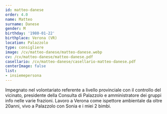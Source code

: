 ```yaml
---
id: matteo-danese
order: 4.0
name: Matteo
surname: Danese
gender: M
birthday: '1980-01-22'
birthplace: Verona (VR)
location: Palazzolo
type: consigliere
image: /cv/matteo-danese/matteo-danese.webp
cv: /cv/matteo-danese/matteo-danese.pdf
casellario: /cv/matteo-danese/casellario-matteo-danese.pdf
centerImage: false
list:
- insiemepersona
---
```


Impegnato nel volontariato referente a livello provinciale con il controllo del vicinato, presidente della Consulta di Palazzolo e amministratore dei gruppi info nelle varie frazioni. Lavoro a Verona come ispettore ambientale da oltre 20anni, vivo a Palazzolo con Sonia e i miei 2 bimbi.